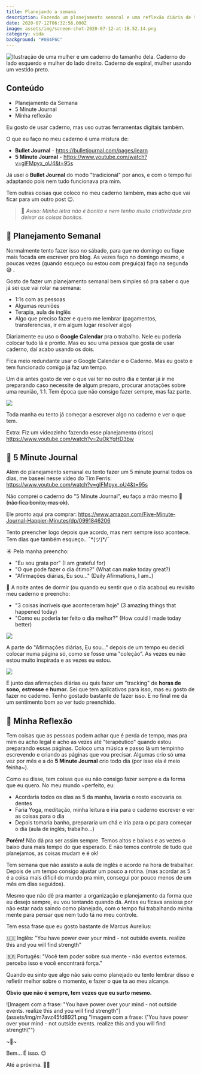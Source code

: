 ```yaml
---
title: Planejando a semana
description: Fazendo um planejamento semanal e uma reflexão diária de 5 minutos
date: 2020-07-12T06:32:56.000Z
image: assets/img/screen-shot-2020-07-12-at-18.52.14.png
category: vida
background: "#0B4F6C"
---
```

![Ilustração de uma mulher e um caderno do tamanho dela. Caderno do lado esquerdo e mulher do lado direito. Caderno de espiral, mulher usando um vestido preto.](assets/img/screen-shot-2020-07-12-at-18.52.14.png "Ilustração de uma mulher e um caderno do tamanho dela. Caderno do lado esquerdo e mulher do lado direito. Caderno de espiral, mulher usando um vestido preto.")

## Conteúdo

* Planejamento da Semana
* 5 Minute Journal
* Minha reflexão

Eu gosto de usar caderno, mas uso outras ferramentas digitais também.

O que eu faço no meu caderno é uma mistura de:

* **Bullet Journal** - [](https://bulletjournal.com/pages/learn)<https://bulletjournal.com/pages/learn>
* **5 Minute Journal** - [](https://www.youtube.com/watch?v=glFMpyx_oU4&t=95s)<https://www.youtube.com/watch?v=glFMpyx_oU4&t=95s>

Já usei o **Bullet Journal** do modo "tradicional" por anos, e com o tempo fui adaptando pois nem tudo funcionava pra mim.

Tem outras coisas que coloco no meu caderno também, mas acho que vai ficar para um outro post 😉.

> 🚨 *Aviso: Minha letra não é bonita e nem tenho muita criatividade pra deixar as coisas bonitas.*

## 📆 Planejamento Semanal

Normalmente tento fazer isso no sábado, para que no domingo eu fique mais focada em escrever pro blog. As vezes faço no domingo mesmo, e poucas vezes (quando esqueço ou estou com preguiça) faço na segunda 😅 .

Gosto de fazer um planejamento semanal bem simples só pra saber o que já sei que vai rolar na semana:

* 1:1s com as pessoas
* Algumas reuniões
* Terapia, aula de inglês
* Algo que preciso fazer e quero me lembrar (pagamentos, transferencias, ir em algum lugar resolver algo)

Diariamente eu uso o **Google Calendar** pra o trabalho. Nele eu poderia colocar tudo lá e pronto. Mas eu sou uma pessoa que gosta de usar caderno, daí acabo usando os dois.

Fica meio redundante usar o Google Calendar e o Caderno. Mas eu gosto e tem funcionado comigo já faz um tempo.

Um dia antes gosto de ver o que vai ter no outro dia e tentar já ir me preparando caso necessite de algum preparo, procurar anotações sobre uma reunião, 1:1. Tem época que não consigo fazer sempre, mas faz parte.

![](assets/img/img_20200712_170534-01.jpg)

Toda manha eu tento já começar a escrever algo no caderno e ver o que tem.

Extra: Fiz um videozinho fazendo esse planejamento (risos)\
<https://www.youtube.com/watch?v=2uOkYgHD3bw>

## 📓 5 Minute Journal

Além do planejamento semanal eu tento fazer um 5 minute journal todos os dias, me baseei nesse vídeo do Tim Ferris: [](https://www.youtube.com/watch?v=glFMpyx_oU4&t=95s)<https://www.youtube.com/watch?v=glFMpyx_oU4&t=95s>

Não comprei o caderno do "5 Minute Journal", eu faço a mão mesmo 😬 ~~(não fica bonito, mas ok)~~.

Ele pronto aqui pra comprar: [](https://www.amazon.com/Five-Minute-Journal-Happier-Minutes/dp/0991846206)<https://www.amazon.com/Five-Minute-Journal-Happier-Minutes/dp/0991846206>

Tento preencher logo depois que acordo, mas nem sempre isso acontece. Tem dias que também esqueço.. ¯\*(ツ)\*/¯

☀️ Pela manha preencho:

* "Eu sou grata por" (I am grateful for)
* "O que pode fazer o dia ótimo?" (What can make today great?)
* "Afirmações diárias, Eu sou..." (Daily Afirmations, I am..)

🌙 A noite antes de dormir (ou quando eu sentir que o dia acabou) eu revisito meu caderno e preencho:

* "3 coisas incríveis que aconteceram hoje" (3 amazing things that happened today)
* "Como eu poderia ter feito o dia melhor?" (How could I made today better)

![](assets/img/img_20200712_172758-01.png)

A parte do "Afirmações diárias, Eu sou..." depois de um tempo eu decidi colocar numa página só, como se fosse uma "coleção". As vezes eu não estou muito inspirada e as vezes eu estou.

![](assets/img/point-blur_jul122020_174051-1-.jpg)

E junto das afirmações diárias eu quis fazer um "tracking" de **horas de sono**, **estresse** e **humor.** Sei que tem aplicativos para isso, mas eu gosto de fazer no caderno. Tenho gostado bastante de fazer isso. E no final me da um sentimento bom ao ver tudo preenchido.

## 🤔 Minha Reflexão

Tem coisas que as pessoas podem achar que é perda de tempo, mas pra mim eu acho legal e acho as vezes até "terapêutico" quando estou preparando essas páginas. Coloco uma música e passo lá um tempinho escrevendo e criando as páginas que vou precisar. Algumas crio só uma vez por mês e a do **5 Minute Journal** crio todo dia (por isso ela é meio feinha~).

Como eu disse, tem coisas que eu não consigo fazer sempre e da forma que eu quero. No meu mundo ~perfeito, eu:

* Acordaria todos os dias as 5 da manha, lavaria o rosto escovaria os dentes
* Faria Yoga, meditação, minha leitura e iria para o caderno escrever e ver as coisas para o dia
* Depois tomaria banho, prepararia um chá e iria para o pc para começar o dia (aula de inglês, trabalho...)

**Porém!** Não dá pra ser assim sempre. Temos altos e baixos e as vezes o baixo dura mais tempo do que esperado. E não temos controle de tudo que planejamos, as coisas mudam e é ok!

Tem semana que não assisto a aula de inglês e acordo na hora de trabalhar. Depois de um tempo consigo ajustar um pouco a rotina. (mas acordar as 5 é a coisa mais difícil do mundo pra mim, consegui por pouco menos de um mês em dias seguidos).

Mesmo que não dê pra manter a organização e planejamento da forma que eu desejo sempre, eu vou tentando quando dá. Antes eu ficava ansiosa por não estar nada saindo como planejado, com o tempo fui trabalhando minha mente para pensar que nem tudo tá no meu controle.

Tem essa frase que eu gosto bastante de Marcus Aurelius:

🇺🇸  Inglês: "You have power over your mind - not outside events. realize this and you will find strength"

🇧🇷 Portugês: "Você tem poder sobre sua mente - não eventos externos. perceba isso e você encontrará força."

Quando eu sinto que algo não saiu como planejado eu tento lembrar disso e refletir melhor sobre o momento, e fazer o que ta ao meu alcançe. 

**Obvio que não é sempre, tem vezes que eu surto mesmo.**

![Imagem com a frase: "You have power over your mind - not outside events. realize this and you will find strength"](assets/img/m7avz45fd8921.png "Imagem com a frase: \\"You have power over your mind - not outside events. realize this and you will find strength\\"")

\~🌟\~

Bem... É isso. 😉

Até a próxima. 🤙🏽